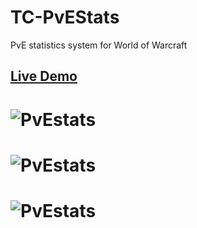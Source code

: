 # TC-PvEStats

PvE statistics system for World of Warcraft

## [Live Demo](http://usefulness.altervista.org/PvEstats/)

# ![PvEstats](https://raw.githubusercontent.com/Helias/TC-PvEstats/master/screens/PvEstats.png)

# ![PvEstats](https://raw.githubusercontent.com/Helias/TC-PvEstats/master/screens/PvEstats2.png)

# ![PvEstats](https://raw.githubusercontent.com/Helias/TC-PvEstats/master/screens/PvEstats_mobile.png)
